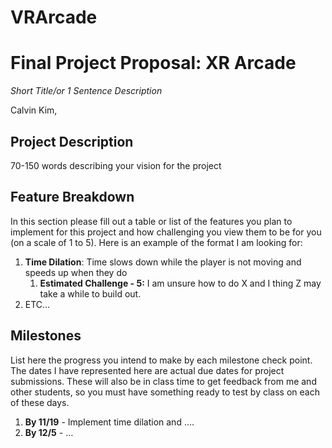 # VRArcade

# Final Project Proposal: XR Arcade

*Short Title/or 1 Sentence Description*

Calvin Kim, 

## Project Description

70-150 words describing your vision for the project

## Feature Breakdown

In this section please fill out a table or list of the features you plan to implement for this project and how challenging you view them to be for you (on a scale of 1 to 5). Here is an example of the format I am looking for:

1. **Time Dilation**: Time slows down while the player is not moving and speeds up when they do
    1. **Estimated Challenge - 5:** I am unsure how to do X and I thing Z may take a while to build out.
2. ETC…

## Milestones

List here the progress you intend to make by each milestone check point. The dates I have represented here are actual due dates for project submissions. These will also be in class time to get feedback from me and other students, so you must have something ready to test by class on each of these days.

1. **By 11/19** - Implement time dilation and ….
2. **By 12/5** - …
